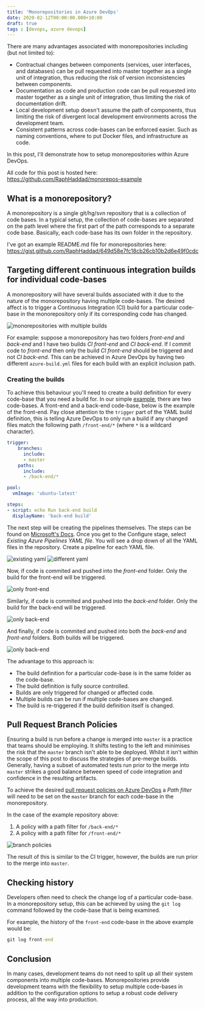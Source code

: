 ```yaml
---
title: 'Monorepositories in Azure DevOps'
date: 2020-02-12T00:00:00.000+10:00
draft: true
tags : [devops, azure devops]
---
```


There are many advantages associated with monorepositories including (but not
limited to):

- Contractual changes between components (services, user interfaces, and
  databases)
  can be pull requested into master together as a single unit of integration,
  thus reducing the risk of version inconsistencies between components.
- Documentation as code and production code can be pull requested into master
  together as a single unit of integration, thus limiting the risk of
  documentation drift.
- Local development setup doesn't assume the path of components, thus limiting
  the risk of divergent local development environments across the development
  team.
- Consistent patterns across code-bases can be enforced easier. Such as
  naming conventions, where to put Docker files, and infrastructure as code.

In this post, I'll demonstrate how to setup monorepositories within Azure
DevOps.

All code for this post is hosted here:
https://github.com/RaphHaddad/monorepos-example

## What is a monorepository?

A monorepository is a single git/hg/svn repository that is a collection of code
bases. In a typical setup, the collection of code-bases are separated on the
path level where the first part of the path corresponds to a separate code
base. Basically, each code-base has its own folder in the repository.

I've got an example README.md file for monorepositories
here: https://gist.github.com/RaphHaddad/649d58e7fc18cb26cb10b2d6e49f0cdc

## Targeting different continuous integration builds for individual code-bases

A monorepository will have several builds associated with it due to the nature
of the monorepository having multiple code-bases. The desired affect is to
trigger a Continuous Integration (CI) build for a particular code-base in the
monorepository only if its corresponding code has changed.

<img src="/images/mono-repo.png" alt="monorepositories with multiple builds" style="width: auto;"/>

For example: suppose a monorepository has two folders _front-end_ and
_back-end_ and I have two builds _CI front-end_ and _CI back-end_. If I commit
code to _front-end_ then only the build _CI front-end_ should be triggered and
not _CI back-end_. This can be achieved in Azure DevOps by having two different
`azure-build.yml` files for each build with an explicit inclusion path.

### Creating the builds

To achieve this behaviour you'll need to create a build definition for every
code-base that you need a build for.
In our simple [example](https://github.com/RaphHaddad/monorepos-example),
there are two code-bases. A front-end and a back-end code-base,
below is the example of the front-end.
Pay close attention to the `trigger` part of the YAML build definition,
this is telling Azure DevOps to only run a build if any changed files
match the following path `/front-end/*` (where `*` is
a wildcard character).

```yaml
trigger:
    branches:
      include:
      - master
    paths:
      include:
      - /back-end/*

pool:
  vmImage: 'ubuntu-latest'

steps:
- script: echo Run back-end build
  displayName: 'back-end build'
```

The next step will be creating the pipelines themselves. The
steps can be found on
[Microsoft's Docs](https://docs.microsoft.com/en-us/azure/devops/pipelines/create-first-pipeline?view=azure-devops&tabs=java%2Cbrowser%2Ctfs-2018-2).
Once you get to the Configure stage,
select _Existing Azure Pipelines YAML file_. You will see a drop down of all
the YAML files in the repository. Create a pipeline for each YAML file.

![existing yaml](/images/existing-yaml.png "existing yaml")
![different yaml](/images/diff-yaml.png "diff yaml")

Now, if code is commited and pushed into the _front-end_ folder.
Only the build for the front-end will be triggered.

![only front-end](/images/only-front-end.png)

Similarly, if code is commited and pushed into the _back-end_ folder. Only the
build for the back-end will be triggered.

![only back-end](/images/only-back-end.png)

And finally, if code is commited and pushed into both the _back-end_ and
_front-end_ folders. Both builds will be triggered.

![only back-end](/images/both-builds.png)

The advantage to this approach is:

- The build definition for a particular code-base is in the same folder as
  the code-base.
- The build definition is fully source controlled.
- Builds are only triggered for changed or affected code.
- Multiple builds can be run if multiple code-bases are changed.
- The build is re-triggered if the build definition itself is changed.

## Pull Request Branch Policies

Ensuring a build is run before a change is merged into `master` is a practice
that teams should be employing. It shifts testing to the left and minimises
the risk that the `master` branch isn't able to be deployed. Whilst it isn't
within the scope of this post to discuss the strategies of pre-merge builds.
Generally, having a subset of automated tests run prior to
the merge into `master` strikes a good balance between speed of
code integration and confidence in the resulting artifacts.

To achieve the desired
[pull request policies on Azure DevOps](https://docs.microsoft.com/en-us/azure/devops/repos/git/branch-policies?view=azure-devops)
a _Path filter_ will need to be set on the `master` branch for each code-base
in the monorepository.

In the case of the example repository above:

1. A policy with a path filter for `/back-end/*`
1. A policy with a path filter for `/front-end/*`

![branch policies](/images/branch-policy.png)

The result of this is similar to the CI trigger, however, the builds are
run prior to the merge into `master`.

## Checking history

Developers often need to check the change log of a particular code-base.
In a monorepository setup, this can be achieved by using the `git log`
command followed by the code-base that is being examined.

For example, the history of the `front-end` code-base in the above example
would be:

```cmd
git log front-end
```

## Conclusion

In many cases, development teams do not need to split up all their
system components into multiple code-bases. Monorepositories provide development
teams with the flexibility to setup multiple code-bases in addition to the
configuration options to setup a robust code delivery
process, all the way into production.
